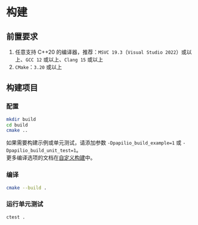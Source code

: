# 构建
## 前置要求
1. 任意支持 C++20 的编译器，推荐：`MSVC 19.3`（`Visual Studio 2022`）或以上、`GCC 12` 或以上、`Clang 15` 或以上
2. `CMake`：`3.20` 或以上

## 构建项目
### 配置
```bash
mkdir build
cd build
cmake ..
```
如果需要构建示例或单元测试，请添加参数 `-Dpapilio_build_example=1` 或 `-Dpapilio_build_unit_test=1`。  
更多编译选项的文档在[自定义构建](custom_build.md)中。

### 编译
```bash
cmake --build .
```
### 运行单元测试
```bash
ctest .
```
